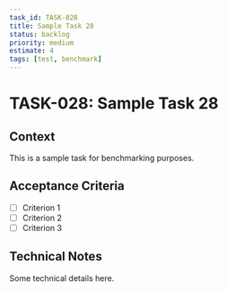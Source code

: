 ```yaml
---
task_id: TASK-028
title: Sample Task 28
status: backlog
priority: medium
estimate: 4
tags: [test, benchmark]
---
```


# TASK-028: Sample Task 28

## Context
This is a sample task for benchmarking purposes.

## Acceptance Criteria
- [ ] Criterion 1
- [ ] Criterion 2
- [ ] Criterion 3

## Technical Notes
Some technical details here.
